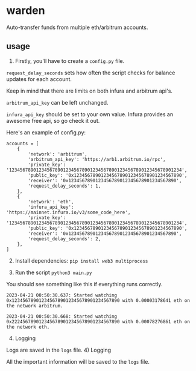 # warden
Auto-transfer funds from multiple eth/arbitrum accounts.

## usage

1) Firstly, you'll have to create a `config.py` file. 

`request_delay_seconds` sets how often the script checks for balance updates for each account. 

Keep in mind that there are limits on both infura and arbitrum api's.

`arbitrum_api_key` can be left unchanged. 

`infura_api_key` should be set to your own value. Infura provides an awesome free api, so go check it out.

Here's an example of config.py:
```
accounts = [
    {
        'network': 'arbitrum',
        'arbitrum_api_key': 'https://arb1.arbitrum.io/rpc',
        'private_key': '1234567890123456789012345678901234567890123456789012345678901234',
        'public_key': '0x1234567890123456789012345678901234567890',
        'receiver': '0x1234567890123456789012345678901234567890',
        'request_delay_seconds': 1,
    },
    {
        'network': 'eth',
        'infura_api_key': 'https://mainnet.infura.io/v3/some_code_here',
        'private_key': '1234567890123456789012345678901234567890123456789012345678901234',
        'public_key': '0x1234567890123456789012345678901234567890',
        'receiver': '0x1234567890123456789012345678901234567890',
        'request_delay_seconds': 2,
    },
]
```

2) Install dependencies:
`pip install web3 multiprocess`

3) Run the script
`python3 main.py`

You should see something like this if everything runs correctly.
```
2023-04-21 00:50:30.637: Started watching 0x1234567890123456789012345678901234567890 with 0.00003178641 eth on the network arbitrum.

2023-04-21 00:50:30.668: Started watching 0x2224567890123456789012345678901234567890 with 0.00078276861 eth on the network eth.
```

4) Logging

Logs are saved in the `logs` file.
4) Logging

All the important information will be saved to the `logs` file.
